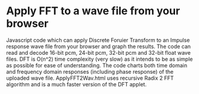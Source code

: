# Apply FFT to a wave file from your browser
Javascript code which can apply Discrete Foruier Transform to an Impulse response wave file from your browser and graph the results. The code can read and decode 16-bit pcm, 24-bit pcm, 32-bit pcm and 32-bit float wave files. DFT is O(n^2) time complexity (very slow) as it intends to be as simple as possible for ease of understanding. The code charts both time domain and frequency domain responses (including phase response) of the uploaded wave file.
ApplyFFT2Wav.html uses recursive Radix 2 FFT algorithm and is a much faster version of the DFT applet.
